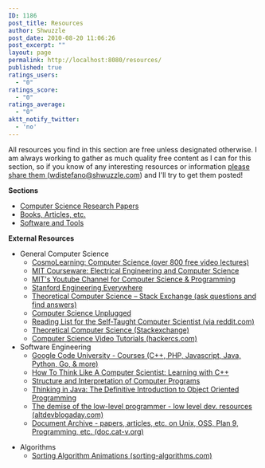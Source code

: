 ```yaml
---
ID: 1186
post_title: Resources
author: Shwuzzle
post_date: 2010-08-20 11:06:26
post_excerpt: ""
layout: page
permalink: http://localhost:8080/resources/
published: true
ratings_users:
  - "0"
ratings_score:
  - "0"
ratings_average:
  - "0"
aktt_notify_twitter:
  - 'no'
---
```

All resources you find in this section are free unless designated otherwise. I am always working to gather as much quality free content as I can for this section, so if you know of any interesting resources or information <a href="mailto:wdistefano@shwuzzle.com">please share them (wdistefano@shwuzzle.com)</a> and I'll try to get them posted!

<strong>Sections</strong>
<ul>
	<li><a href="http://shwuzzle.com/resources/research-papers/">Computer Science Research Papers</a></li>
	<li><a href="http://shwuzzle.com/resources/books-articles-etc/">Books, Articles, etc.</a></li>
	<li><a href="http://shwuzzle.com/resources/software-and-tools/">Software and Tools</a></li>
</ul>
<strong>External Resources</strong>
<ul>
	<li>General Computer Science
<ul>
	<li><a href="http://www.cosmolearning.com/computer-science/courses/">CosmoLearning: Computer Science (over 800 free video lectures)</a></li>
	<li><a href="http://ocw.mit.edu/courses/electrical-engineering-and-computer-science/">MIT Courseware: Electrical Engineering and Computer Science</a></li>
	<li><a href="http://www.youtube.com/user/MIT#grid/user/4C4720A6F225E074">MIT's Youtube Channel for Computer Science &amp; Programming</a></li>
	<li><a href="http://see.stanford.edu/see/courses.aspx">Stanford Engineering Everywhere</a></li>
	<li><a href="http://cstheory.stackexchange.com/">Theoretical Computer Science – Stack Exchange (ask questions and find answers)</a></li>
	<li><a href="http://csunplugged.com/">Computer Science Unplugged</a></li>
	<li><a href="http://www.reddit.com/r/books/comments/ch0wt/a_reading_list_for_the_selftaught_computer/">Reading List for the Self-Taught Computer Scientist</a><a href="http://www.reddit.com/r/books/comments/ch0wt/a_reading_list_for_the_selftaught_computer/"> (via reddit.com)</a></li>
	<li><a href="http://cstheory.stackexchange.com">Theoretical Computer Science (Stackexchange)</a></li>
	<li><a href="http://hackercs.com/">Computer Science Video Tutorials (hackercs.com)</a></li>
</ul>
</li>
	<li>Software Engineering
<ul>
	<li><a href="http://code.google.com/edu/courses.html">Google Code University - Courses (C++, PHP, Javascript, Java, Python, Go, &amp; more)</a></li>
	<li><a href="http://www.openbookproject.net/thinkcs/cpp/english/">How To Think Like A Computer Scientist: Learning with C++</a></li>
	<li><a href="http://mitpress.mit.edu/sicp/full-text/book/book.html">Structure and Interpretation of Computer Programs</a></li>
	<li><a href="http://www.mindview.net/Books/TIJ/">Thinking in Java: The Definitive Introduction to Object Oriented Programming</a></li>
	<li><a href="http://altdevblogaday.com/2011/08/06/demise-low-level-programmer/">The demise of the low-level programmer - low level dev. resources (altdevblogaday.com)</a></li>
	<li><a href="http://doc.cat-v.org/">Document Archive - papers, articles, etc. on Unix, OSS, Plan 9, Programming, etc. (doc.cat-v.org)</a></li>
</ul>
</li>
</ul>
<ul>
	<li>Algorithms
<ul>
	<li><a href="http://www.sorting-algorithms.com/">Sorting Algorithm Animations (sorting-algorithms.com)</a></li>
</ul>
</li>
</ul>